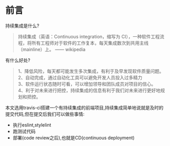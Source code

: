 
# 前言

持续集成是什么?
> 持续集成（英语：Continuous integration，缩写为 CI），一种软件工程流程，将所有工程师对于软件的工作复本，每天集成数次到共用主线（mainline）上。 —— wikipedia

有什么好处?
> 1、降低风险，每天都可能发生多次集成，有利于及早发现软件质量问题。  
2、自动完成，通过自动化工具可以避免开发人员投入过多精力  
3、软件运行状态随时可看，可以增加领导和团队成员对项目的信心。  
4、利于对未来进行把控，持续集成的信息有利于我们对未来进行更好地规划和把控。


本文选用travis-ci搭建一个有持续集成的前端项目,持续集成简单地说就是及时的提交代码,但在提交后我们可以做些事情:
- 执行eslint,stylelint
- 跑测试代码
- 部署(code review之后),也就是CD(continuous deployment)




